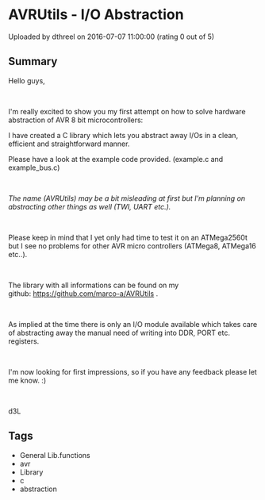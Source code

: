 # AVRUtils - I/O Abstraction

Uploaded by dthreel on 2016-07-07 11:00:00 (rating 0 out of 5)

## Summary

Hello guys,


 


I'm really excited to show you my first attempt on how to solve hardware abstraction of AVR 8 bit microcontrollers:


I have created a C library which lets you abstract away I/Os in a clean, efficient and straightforward manner.


Please have a look at the example code provided. (example.c and example\_bus.c)


 


*The name (AVRUtils) may be a bit misleading at first but I'm planning on abstracting other things as well (TWI, UART etc.).*


 


Please keep in mind that I yet only had time to test it on an ATMega2560t but I see no problems for other AVR micro controllers (ATMega8, ATMega16 etc..).


 


The library with all informations can be found on my github: <https://github.com/marco-a/AVRUtils> .


 


As implied at the time there is only an I/O module available which takes care of abstracting away the manual need of writing into DDR, PORT etc. registers. 


 


I'm now looking for first impressions, so if you have any feedback please let me know. :)


 


d3L

## Tags

- General Lib.functions
- avr
- Library
- c
- abstraction
